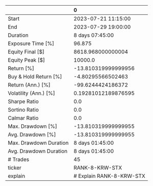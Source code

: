 |                        | 0                        |
|:-----------------------|:-------------------------|
| Start                  | 2023-07-21 11:15:00      |
| End                    | 2023-07-29 19:00:00      |
| Duration               | 8 days 07:45:00          |
| Exposure Time [%]      | 96.875                   |
| Equity Final [$]       | 8618.968000000004        |
| Equity Peak [$]        | 10000.0                  |
| Return [%]             | -13.810319999999956      |
| Buy & Hold Return [%]  | -4.80295566502463        |
| Return (Ann.) [%]      | -99.6244424186372        |
| Volatility (Ann.) [%]  | 0.19281012189876595      |
| Sharpe Ratio           | 0.0                      |
| Sortino Ratio          | 0.0                      |
| Calmar Ratio           | 0.0                      |
| Max. Drawdown [%]      | -13.810319999999955      |
| Avg. Drawdown [%]      | -13.810319999999955      |
| Max. Drawdown Duration | 8 days 01:45:00          |
| Avg. Drawdown Duration | 8 days 01:45:00          |
| # Trades               | 45                       |
| ticker                 | RANK-8-KRW-STX           |
| explain                | # Explain RANK-8-KRW-STX |